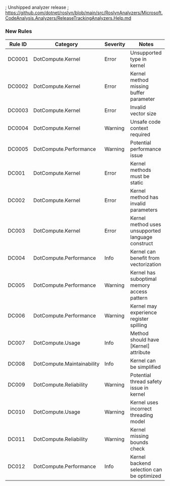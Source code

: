 ; Unshipped analyzer release
; https://github.com/dotnet/roslyn/blob/main/src/RoslynAnalyzers/Microsoft.CodeAnalysis.Analyzers/ReleaseTrackingAnalyzers.Help.md

### New Rules

Rule ID | Category | Severity | Notes
--------|----------|----------|-------
DC0001 | DotCompute.Kernel | Error | Unsupported type in kernel
DC0002 | DotCompute.Kernel | Error | Kernel method missing buffer parameter
DC0003 | DotCompute.Kernel | Error | Invalid vector size
DC0004 | DotCompute.Kernel | Warning | Unsafe code context required
DC0005 | DotCompute.Performance | Warning | Potential performance issue
DC001 | DotCompute.Kernel | Error | Kernel methods must be static
DC002 | DotCompute.Kernel | Error | Kernel method has invalid parameters
DC003 | DotCompute.Kernel | Error | Kernel method uses unsupported language construct
DC004 | DotCompute.Performance | Info | Kernel can benefit from vectorization
DC005 | DotCompute.Performance | Warning | Kernel has suboptimal memory access pattern
DC006 | DotCompute.Performance | Warning | Kernel may experience register spilling
DC007 | DotCompute.Usage | Info | Method should have [Kernel] attribute
DC008 | DotCompute.Maintainability | Info | Kernel can be simplified
DC009 | DotCompute.Reliability | Warning | Potential thread safety issue in kernel
DC010 | DotCompute.Usage | Warning | Kernel uses incorrect threading model
DC011 | DotCompute.Reliability | Warning | Kernel missing bounds check
DC012 | DotCompute.Performance | Info | Kernel backend selection can be optimized